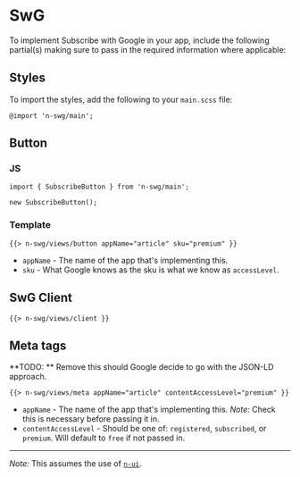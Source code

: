 # SwG

To implement Subscribe with Google in your app, include the following partial(s) making sure to pass in the required information where applicable:

## Styles

To import the styles, add the following to your `main.scss` file:

```
@import 'n-swg/main';
```

## Button

### JS

```
import { SubscribeButton } from 'n-swg/main';

new SubscribeButton();
```

### Template

```
{{> n-swg/views/button appName="article" sku="premium" }}
```

+ `appName` - The name of the app that's implementing this.
+ `sku` - What Google knows as the sku is what we know as `accessLevel`.

## SwG Client

```
{{> n-swg/views/client }}
```

## Meta tags

**TODO: ** Remove this should Google decide to go with the JSON-LD approach.

```
{{> n-swg/views/meta appName="article" contentAccessLevel="premium" }}
```

+ `appName` - The name of the app that's implementing this. *Note:* Check this is necessary before passing it in.
+ `contentAccessLevel` - Should be one of: `registered`, `subscribed`, or `premium`. Will default to `free` if not passed in.

---

*Note:* This assumes the use of [`n-ui`](https://github.com/Financial-Times/n-ui).